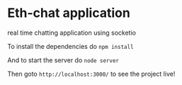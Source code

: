 # Eth-chat application
 real time chatting application using socketio

To install the dependencies do `npm install`<br> 

And to start the server do `node server`<br>

Then goto `http://localhost:3000/` to see the project live!
